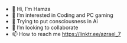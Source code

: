 - 👋 Hi, I’m Hamza
- 👀 I’m interested in Coding and PC gaming
- 🌱 Trying to put consciousness in Ai
- 💞️ I’m looking to collaborate
- 📫 How to reach me https://linktr.ee/azrael_7

<!---
hamzaaamer/hamzaaamer is a ✨ special ✨ repository because its `README.md` (this file) appears on your GitHub profile.
You can click the Preview link to take a look at your changes.
--->
